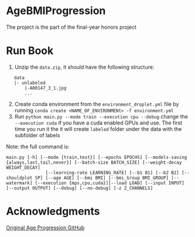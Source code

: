 # AgeBMIProgression

The project is the part of the final-year honors project

# Run Book

1. Unzip the `data.zip`, it should have the following structure:

```
   data
   |- unlabeled
       |-A00147_3_1.jpg
       ...
```

2. Create conda environment from the `environment_droplet.yml` file by running `conda create <NAME_OF_ENVIRONMENt> -f environment.yml`
3. Run `python main.py --mode train --execution cpu --debug` change the `--execution cuda` if you have a cuda enabled GPUs and use. The first time you run it the it will create `labeled` folder under the data with the subfolder of labels

Note: the full command is:
```
main.py [-h] [--mode {train,test}] [--epochs EPOCHS] [--models-saving {always,last,tail,never}] [--batch-size BATCH_SIZE] [--weight-decay WEIGHT_DECAY]
               [--learning-rate LEARNING_RATE] [--b1 B1] [--b2 B2] [--shouldplot SP] [--age AGE] [--bmi BMI] [--bmi_Group BMI_GROUP] [--watermark] [--execution {mps,cpu,cuda}][--load LOAD] [--input INPUT] [--output OUTPUT] [--debug] [--no-debug] [-z Z_CHANNELS]
```

# Acknowledgments

[Original Age Progression GitHub](https://github.com/mattans/AgeProgression)
